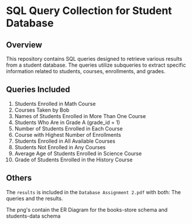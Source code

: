 # SQL Query Collection for Student Database

## Overview

This repository contains SQL queries designed to retrieve various results from a student database. The queries utilize subqueries to extract specific information related to students, courses, enrollments, and grades.

## Queries Included

1. Students Enrolled in Math Course
2. Courses Taken by Bob
3. Names of Students Enrolled in More Than One Course
4. Students Who Are in Grade A (grade_id = 1)
5. Number of Students Enrolled in Each Course
6. Course with Highest Number of Enrollments
7. Students Enrolled in All Available Courses
8. Students Not Enrolled in Any Courses
9. Average Age of Students Enrolled in Science Course
10. Grade of Students Enrolled in the History Course

## Others

The `results` is included in the `Database Assignment 2.pdf` with both: The queries and the results.

The png's contain the ER Diagram for the books-store schema and students-data schema

